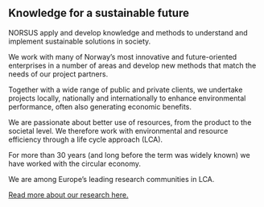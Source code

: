 ## Knowledge for a sustainable future

NORSUS apply and develop knowledge and methods to understand and implement sustainable solutions in society. 

We work with many of Norway’s most innovative and future-oriented enterprises in a number of areas and develop new methods that match the needs of our project partners.

Together with a wide range of public and private clients, we undertake projects locally, nationally and internationally to enhance environmental performance, often also generating economic benefits.

We are passionate about better use of resources, from the product to the societal level. We therefore work with environmental and resource efficiency through a life cycle approach (LCA). 

For more than 30 years (and long before the term was widely known) we have worked with the circular economy. 

We are among Europe’s leading research communities in LCA.

[Read more about our research here.](https://norsus.no/en/forskning/)
